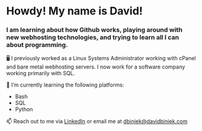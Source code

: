 # Howdy! My name is David!

### I am learning about how Github works, playing around with new webhosting technologies, and trying to learn all I can about programming.

🖥️ I previously worked as a Linux Systems Administrator working with cPanel and bare metal webhosting servers. I now work for a software company working primarily with SQL.

🌱 I’m currently learning the following platforms:
- Bash
- SQL
- Python

 📫 Reach out to me via [LinkedIn](https://www.linkedin.com/in/david-biniek/) or email me at <dbiniek@davidbiniek.com>

<!--
**dbiniek/dbiniek** is a ✨ _special_ ✨ repository because its `README.md` (this file) appears on your GitHub profile.

Here are some ideas to get you started:

- 🔭 I’m currently working on ...
- 🌱 I’m currently learning ...
- 👯 I’m looking to collaborate on ...
- 🤔 I’m looking for help with ...
- 💬 Ask me about ...
- 📫 How to reach me: ...
- 😄 Pronouns: ...
- ⚡ Fun fact: ...
-->
